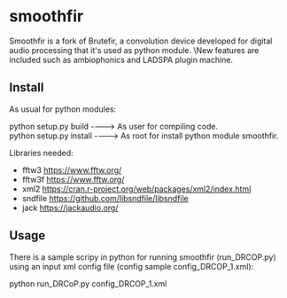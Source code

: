 # smoothfir
Smoothfir is a fork of Brutefir, a convolution device developed for digital audio processing that it's used as python module. \New features are included such as ambiophonics and LADSPA plugin machine.

## Install

As usual for python modules:

python setup.py build    ----> As user for compiling code.\
python setup.py install ----> As root for install python module smoothfir.

Libraries needed:

- fftw3     https://www.fftw.org/
- fftw3f    https://www.fftw.org/
- xml2      https://cran.r-project.org/web/packages/xml2/index.html
- sndfile   https://github.com/libsndfile/libsndfile
- jack      https://jackaudio.org/

## Usage

There is a sample scripy in python for running smoothfir (run_DRCOP.py) using an input xml config file (config sample config_DRCOP_1.xml):

python run_DRCoP.py config_DRCOP_1.xml


